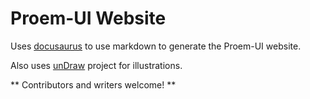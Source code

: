 Proem-UI Website
==

Uses [docusaurus](https://docusaurus.io/) to use markdown to generate the Proem-UI website.

Also uses [unDraw](https://undraw.co/illustrations) project for illustrations.  

** Contributors and writers welcome! **
